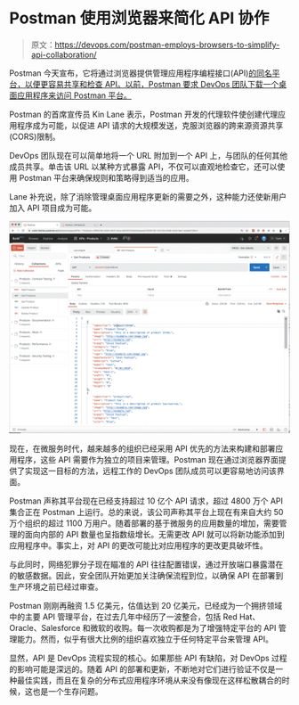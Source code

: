 # Postman 使用浏览器来简化 API 协作

> 原文：<https://devops.com/postman-employs-browsers-to-simplify-api-collaboration/>

Postman 今天宣布，它将通过浏览器提供管理应用程序编程接口(API)[的同名平台，以便更容易共享和检查 API。以前，Postman 要求 DevOps 团队下载一个桌面应用程序来访问 Postman 平台。](https://www.businesswire.com/news/home/20200902005256/en/Postman-Launches-New-Web-Client-Simplify-API)

Postman 的首席宣传员 Kin Lane 表示，Postman 开发的代理软件使创建代理应用程序成为可能，以促进 API 请求的大规模发送，克服浏览器的跨来源资源共享(CORS)限制。

DevOps 团队现在可以简单地将一个 URL 附加到一个 API 上，与团队的任何其他成员共享。单击该 URL 以某种方式暴露 API，不仅可以直观地检查它，还可以使用 Postman 平台来确保规则和策略得到适当的应用。

Lane 补充说，除了消除管理桌面应用程序更新的需要之外，这种能力还使新用户加入 API 项目成为可能。

![](img/46d8cdefd78ae4022abb12f8a8ce4676.png)

现在，在微服务时代，越来越多的组织已经采用 API 优先的方法来构建和部署应用程序，这些 API 需要作为独立的项目来管理。Postman 现在通过浏览器界面提供了实现这一目标的方法，远程工作的 DevOps 团队成员可以更容易地访问该界面。

Postman 声称其平台现在已经支持超过 10 亿个 API 请求，超过 4800 万个 API 集合正在 Postman 上运行。总的来说，该公司声称其平台上现在有来自大约 50 万个组织的超过 1100 万用户。随着部署的基于微服务的应用数量的增加，需要管理的面向内部的 API 数量也呈指数级增长。无需更改 API 就可以将新功能添加到应用程序中。事实上，对 API 的更改可能比对应用程序的更改更具破坏性。

与此同时，网络犯罪分子现在瞄准的 API 往往配置错误，通过开放端口暴露潜在的敏感数据。因此，安全团队开始更加关注确保流程到位，以确保 API 在部署到生产环境之前已经过审查。

Postman 刚刚再融资 1.5 亿美元，估值达到 20 亿美元，已经成为一个拥挤领域中的主要 API 管理平台，在过去几年中经历了一波整合，包括 Red Hat、Oracle、Salesforce 和微软的收购。每一次收购都是为了增强特定平台的 API 管理能力。然而，似乎有很大比例的组织喜欢独立于任何特定平台来管理 API。

显然，API 是 DevOps 流程实现的核心。如果那些 API 有缺陷，对 DevOps 过程的影响可能是深远的。随着 API 的部署和更新，不断地对它们进行验证不仅是一种最佳实践，而且在复杂的分布式应用程序环境从来没有像现在这样松散耦合的时候，这也是一个生存问题。